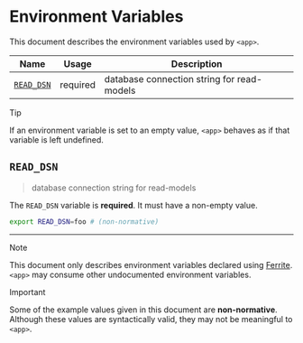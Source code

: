 # Environment Variables

This document describes the environment variables used by `<app>`.

| Name         | Usage    | Description                                |
| ------------ | -------- | ------------------------------------------ |
| [`READ_DSN`] | required | database connection string for read-models |

> [!TIP]
> If an environment variable is set to an empty value, `<app>` behaves as if
> that variable is left undefined.

## `READ_DSN`

> database connection string for read-models

The `READ_DSN` variable is **required**. It must have a non-empty value.

```bash
export READ_DSN=foo # (non-normative)
```

---

> [!NOTE]
> This document only describes environment variables declared using [Ferrite].
> `<app>` may consume other undocumented environment variables.

> [!IMPORTANT]
> Some of the example values given in this document are **non-normative**.
> Although these values are syntactically valid, they may not be meaningful to
> `<app>`.

<!-- references -->

[ferrite]: https://github.com/dogmatiq/ferrite
[`read_dsn`]: #READ_DSN
